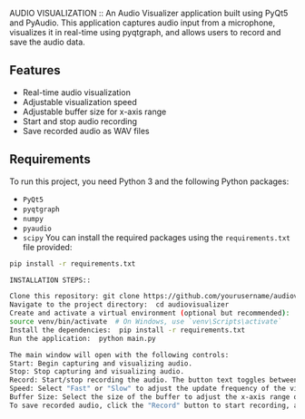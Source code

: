 AUDIO VISUALIZATION :: An Audio Visualizer application built using PyQt5 and PyAudio. This application captures audio input from a microphone, visualizes it in real-time using pyqtgraph, and allows users to record and save the audio data.

## Features
- Real-time audio visualization
- Adjustable visualization speed
- Adjustable buffer size for x-axis range
- Start and stop audio recording
- Save recorded audio as WAV files

## Requirements
To run this project, you need Python 3 and the following Python packages:

- `PyQt5`
- `pyqtgraph`
- `numpy`
- `pyaudio`
- `scipy`
You can install the required packages using the `requirements.txt` file provided:

```bash
pip install -r requirements.txt

INSTALLATION STEPS::

Clone this repository: git clone https://github.com/yourusername/audiovisualizer.git
Navigate to the project directory:  cd audiovisualizer
Create and activate a virtual environment (optional but recommended):  python -m venv venv
source venv/bin/activate  # On Windows, use `venv\Scripts\activate`
Install the dependencies:  pip install -r requirements.txt
Run the application:  python main.py

The main window will open with the following controls:
Start: Begin capturing and visualizing audio.
Stop: Stop capturing and visualizing audio.
Record: Start/stop recording the audio. The button text toggles between "Record" and "Stop Recording".
Speed: Select "Fast" or "Slow" to adjust the update frequency of the visualization.
Buffer Size: Select the size of the buffer to adjust the x-axis range of the visualization.
To save recorded audio, click the "Record" button to start recording, and click it again to stop. A file dialog will prompt you to save the recorded audio as a WAV file.
